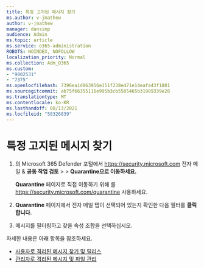 ```yaml
---
title: 특정 고지된 메시지 찾기
ms.author: v-jmathew
author: v-jmathew
manager: dansimp
audience: Admin
ms.topic: article
ms.service: o365-administration
ROBOTS: NOINDEX, NOFOLLOW
localization_priority: Normal
ms.collection: Adm_O365
ms.custom:
- "9002531"
- "7375"
ms.openlocfilehash: 7396ea1d863956e151f238e471e14eafa43f1881
ms.sourcegitcommit: ab75f66355116e995b3cb5505465b31989339e28
ms.translationtype: MT
ms.contentlocale: ko-KR
ms.lasthandoff: 08/13/2021
ms.locfileid: "58326839"
---
```

# <a name="find-a-specific-quarantined-message"></a>특정 고지된 메시지 찾기

1. 의 Microsoft 365 Defender 포털에서 <https://security.microsoft.com> 전자 메일 & **공동 작업 검토** \>  \> **Quarantine으로 이동하세요.**

   **Quarantine** 페이지로 직접 이동하기 위해 를 <https://security.microsoft.com/quarantine> 사용하세요.

2. **Quarantine** 페이지에서 전자 메일  탭이 선택되어 있는지 확인한 다음 필터를 **클릭합니다.**
3. 메시지를 필터링하고 찾을 속성 조합을 선택하십시오.

자세한 내용은 아래 항목을 참조하세요.

- [사용자로 격리된 메시지 찾기 및 릴리스](https://docs.microsoft.com/microsoft-365/security/office-365-security/find-and-release-quarantined-messages-as-a-user)
- [관리자로 격리된 메시지 및 파일 관리](https://docs.microsoft.com/microsoft-365/security/office-365-security/manage-quarantined-messages-and-files)

